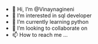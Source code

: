 - 👋 Hi, I’m @Vinaynagineni
- 👀 I’m interested in sql developer
- 🌱 I’m currently learning python
- 💞️ I’m looking to collaborate on 
- 📫 How to reach me ...

<!---
Vinaynagineni/Vinaynagineni is a ✨ special ✨ repository because its `README.md` (this file) appears on your GitHub profile.
You can click the Preview link to take a look at your changes.
--->
